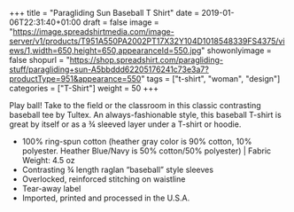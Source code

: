 +++
title = "Paragliding Sun Baseball T Shirt"
date = 2019-01-06T22:31:40+01:00
draft = false
image = "https://image.spreadshirtmedia.com/image-server/v1/products/T951A550PA2002PT17X32Y104D1018548339FS4375/views/1,width=650,height=650,appearanceId=550.jpg"
showonlyimage = false
shopurl = "https://shop.spreadshirt.com/paragliding-stuff/paragliding+sun-A5bbddd62205176241c73e3a7?productType=951&appearance=550"
tags = ["t-shirt", "woman", "design"]
categories = ["T-Shirt"]
weight = 50
+++

Play ball! Take to the field or the classroom in this classic contrasting baseball tee by Tultex. An always-fashionable style, this baseball T-shirt is great by itself or as a &#xBE; sleeved layer under a T-shirt or hoodie.
<ul class="listMCE">
<li>
100% ring-spun cotton (heather gray color is 90% cotton, 10% polyester. Heather Blue/Navy is 50% cotton/50% polyester) | Fabric Weight: 4.5 oz
</li>
<li>
Contrasting &#xBE; length raglan &#x201C;baseball&#x201D; style sleeves
</li>
<li>
Overlocked, reinforced stitching on waistline
</li>
<li>
Tear-away label
</li>
<li>
Imported, printed and processed in the U.S.A.
</li>
</ul>
